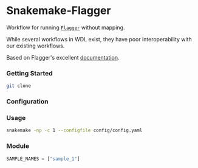 # Snakemake-Flagger
Workflow for running [`Flagger`](https://github.com/mobinasri/flagger/tree/main) without mapping.

While several workflows in WDL exist, they have poor interoperability with our existing workflows.

Based on Flagger's excellent [documentation](https://github.com/mobinasri/flagger/tree/main/docs/flagger).

### Getting Started
```bash
git clone 
```

### Configuration

### Usage
```bash
snakemake -np -c 1 --configfile config/config.yaml
```

### Module
```python
SAMPLE_NAMES = ["sample_1"]
```